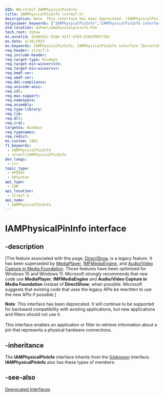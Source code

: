 ```yaml
---
UID: NN:strmif.IAMPhysicalPinInfo
title: IAMPhysicalPinInfo (strmif.h)
description: Note  This interface has been deprecated. (IAMPhysicalPinInfo)
helpviewer_keywords: ["IAMPhysicalPinInfo","IAMPhysicalPinInfo interface [DirectShow]","IAMPhysicalPinInfo interface [DirectShow]","described","IAMPhysicalPinInfoInterface","dshow.iamphysicalpininfo","strmif/IAMPhysicalPinInfo"]
old-location: dshow\iamphysicalpininfo.htm
tech.root: dshow
ms.assetid: d1d05d2c-018e-421f-bfb9-810d708f726c
ms.date: 4/26/2023
ms.keywords: IAMPhysicalPinInfo, IAMPhysicalPinInfo interface [DirectShow], IAMPhysicalPinInfo interface [DirectShow],described, IAMPhysicalPinInfoInterface, dshow.iamphysicalpininfo, strmif/IAMPhysicalPinInfo
req.header: strmif.h
req.include-header: 
req.target-type: Windows
req.target-min-winverclnt: 
req.target-min-winversvr: 
req.kmdf-ver: 
req.umdf-ver: 
req.ddi-compliance: 
req.unicode-ansi: 
req.idl: 
req.max-support: 
req.namespace: 
req.assembly: 
req.type-library: 
req.lib: 
req.dll: 
req.irql: 
targetos: Windows
req.typenames: 
req.redist: 
ms.custom: 19H1
f1_keywords:
 - IAMPhysicalPinInfo
 - strmif/IAMPhysicalPinInfo
dev_langs:
 - c++
topic_type:
 - APIRef
 - kbSyntax
api_type:
 - COM
api_location:
 - strmif.h
api_name:
 - IAMPhysicalPinInfo
---
```


# IAMPhysicalPinInfo interface


## -description

\[The feature associated with this page, [DirectShow](/windows/win32/directshow/directshow), is a legacy feature. It has been superseded by [MediaPlayer](/uwp/api/Windows.Media.Playback.MediaPlayer), [IMFMediaEngine](/windows/win32/api/mfmediaengine/nn-mfmediaengine-imfmediaengine), and [Audio/Video Capture in Media Foundation](windows/win32/medfound/audio-video-capture-in-media-foundation). Those features have been optimized for Windows 10 and Windows 11. Microsoft strongly recommends that new code use **MediaPlayer**, **IMFMediaEngine** and **Audio/Video Capture in Media Foundation** instead of **DirectShow**, when possible. Microsoft suggests that existing code that uses the legacy APIs be rewritten to use the new APIs if possible.\]

<div class="alert"><b>Note</b>  This interface has been deprecated. It will continue to be supported for backward compatibility with existing applications, but new applications and filters should not use it.</div>
<div> </div>
This interface enables an application or filter to retrieve information about a pin that represents a physical hardware connections.

## -inheritance

The <b>IAMPhysicalPinInfo</b> interface inherits from the <a href="/windows/desktop/api/unknwn/nn-unknwn-iunknown">IUnknown</a> interface. <b>IAMPhysicalPinInfo</b> also has these types of members:

## -see-also

<a href="/windows/desktop/DirectShow/deprecated-interfaces">Deprecated Interfaces</a>
